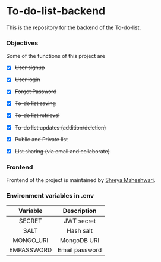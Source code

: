 # To-do-list-backend

This is the repository for the backend of the To-do-list.


### Objectives

Some of the functions of this project are 

- [X] ~~User signup~~
- [X] ~~User login~~
- [X] ~~Forgot Password~~
- [X] ~~To-do list saving~~
- [X] ~~To-do list retrieval~~
- [X] ~~To-do list updates (addition/deletion)~~
- [X] ~~Public and Private list~~
- [X] ~~List sharing (via email and collaborate)~~


### Frontend 
Frontend of the project is maintained by [Shreya Maheshwari](https://github.com/mshreya9).


### Environment variables in .env

| Variable | Description |
|:--------:|:------------:|
| SECRET | JWT secret |
| SALT | Hash salt |
| MONGO_URI | MongoDB URI |
| EMPASSWORD | Email password |

